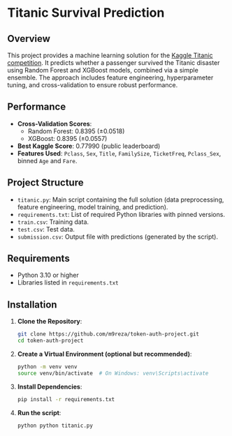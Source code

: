 # Titanic Survival Prediction

## Overview
This project provides a machine learning solution for the [Kaggle Titanic competition](https://www.kaggle.com/c/titanic). It predicts whether a passenger survived the Titanic disaster using Random Forest and XGBoost models, combined via a simple ensemble. The approach includes feature engineering, hyperparameter tuning, and cross-validation to ensure robust performance.

## Performance
- **Cross-Validation Scores**:
  - Random Forest: 0.8395 (±0.0518)
  - XGBoost: 0.8395 (±0.0557)
- **Best Kaggle Score**: 0.77990 (public leaderboard)
- **Features Used**: `Pclass`, `Sex`, `Title`, `FamilySize`, `TicketFreq`, `Pclass_Sex`, binned `Age` and `Fare`.

## Project Structure
- `titanic.py`: Main script containing the full solution (data preprocessing, feature engineering, model training, and prediction).
- `requirements.txt`: List of required Python libraries with pinned versions.
- `train.csv`: Training data.
- `test.csv`: Test data.
- `submission.csv`: Output file with predictions (generated by the script).

## Requirements
- Python 3.10 or higher
- Libraries listed in `requirements.txt`

## Installation
1. **Clone the Repository**:
   ```bash
   git clone https://github.com/m9reza/token-auth-project.git
   cd token-auth-project

2. **Create a Virtual Environment (optional but recommended)**:
   ```bash
   python -m venv venv
   source venv/bin/activate  # On Windows: venv\Scripts\activate

3. **Install Dependencies**:
   ```bash
   pip install -r requirements.txt

4. **Run the script**:
   ```bash
   python python titanic.py
